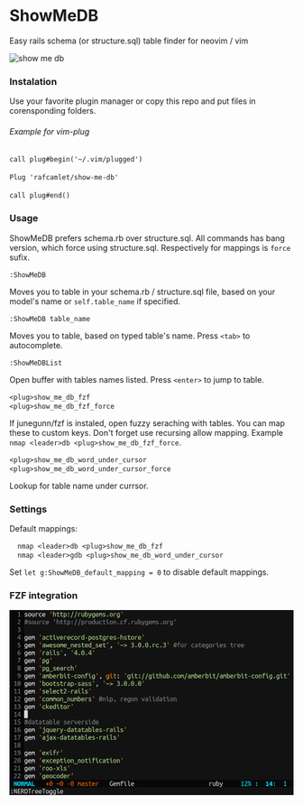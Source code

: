 # ShowMeDB

Easy rails schema (or structure.sql) table finder for neovim / vim

![show me db](https://raw.githubusercontent.com/rafcamlet/show-me-db/master/gifs/show_me_db.gif)

### Instalation

Use your favorite plugin manager or copy this repo and put files in corensponding folders.

###### Example for vim-plug
```vim
call plug#begin('~/.vim/plugged')

Plug 'rafcamlet/show-me-db'

call plug#end()
```

### Usage

ShowMeDB prefers schema.rb over structure.sql. All commands has bang version, which force using structure.sql. Respectively for mappings is `force` sufix.

```
:ShowMeDB
```
Moves you to table in your schema.rb / structure.sql file, based on your model's name or `self.table_name` if specified.

```
:ShowMeDB table_name
```
Moves you to table, based on typed table's name. Press `<tab>` to autocomplete.

```
:ShowMeDBList
```
Open buffer with tables names listed. Press `<enter>` to jump to table.

```
<plug>show_me_db_fzf
<plug>show_me_db_fzf_force
```
If junegunn/fzf is instaled, open fuzzy seraching with tables. You can map these to custom keys. Don't forget use recursing allow mapping. Example `nmap <leader>db <plug>show_me_db_fzf_force`.

```
<plug>show_me_db_word_under_cursor
<plug>show_me_db_word_under_cursor_force
```
Lookup for table name under currsor.

### Settings


Default mappings:

```
  nmap <leader>db <plug>show_me_db_fzf
  nmap <leader>gdb <plug>show_me_db_word_under_cursor
```

Set `let g:ShowMeDB_default_mapping = 0` to disable default mappings.

### FZF integration

![fzf integration gif ](https://raw.githubusercontent.com/rafcamlet/show-me-db/master/gifs/fzf-integration.gif)
